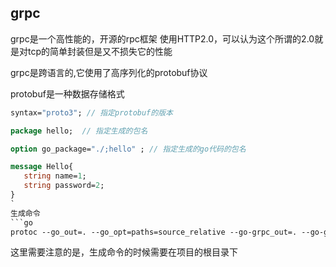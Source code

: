 ## grpc

grpc是一个高性能的，开源的rpc框架
使用HTTP2.0，可以认为这个所谓的2.0就是对tcp的简单封装但是又不损失它的性能

grpc是跨语言的,它使用了高序列化的protobuf协议

protobuf是一种数据存储格式

```protobuf
syntax="proto3"; // 指定protobuf的版本

package hello;  // 指定生成的包名

option go_package="./;hello" ; // 指定生成的go代码的包名

message Hello{
   string name=1;
   string password=2;
}
`
生成命令
```go
protoc --go_out=. --go_opt=paths=source_relative --go-grpc_out=. --go-grpc_opt=paths=source_relative proto/hello.proto
```
这里需要注意的是，生成命令的时候需要在项目的根目录下
